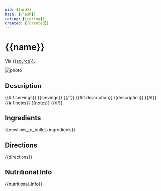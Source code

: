 ```yaml
---
uid: {{uid}}
hash: {{hash}}
rating: {{rating}}
created: {{created}}
---
```


# {{name}}

Via [{{source}}]({{source_url}}).

![photo]({{photo_url}})

## Description
{{#if servings}}
    {{servings}}
{{/if}}
{{#if description}}
    {{description}}
{{/if}}
{{#if notes}}
    {{notes}}
{{/if}}

## Ingredients
{{newlines_to_bullets ingredients}}

## Directions
{{directions}}

## Nutritional Info
{{nutritional_info}}